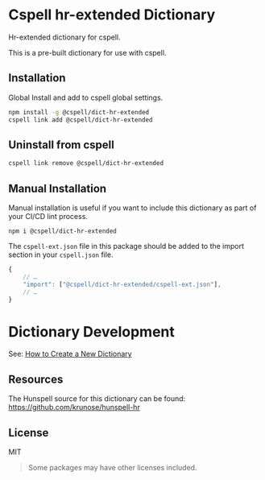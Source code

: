 # Cspell hr-extended Dictionary

Hr-extended dictionary for cspell.

This is a pre-built dictionary for use with cspell.

## Installation

Global Install and add to cspell global settings.

```sh
npm install -g @cspell/dict-hr-extended
cspell link add @cspell/dict-hr-extended
```

## Uninstall from cspell

```sh
cspell link remove @cspell/dict-hr-extended
```

## Manual Installation

Manual installation is useful if you want to include this dictionary as part of your CI/CD lint process.

```
npm i @cspell/dict-hr-extended
```

The `cspell-ext.json` file in this package should be added to the import section in your `cspell.json` file.

```javascript
{
    // …
    "import": ["@cspell/dict-hr-extended/cspell-ext.json"],
    // …
}
```

# Dictionary Development

See: [How to Create a New Dictionary](https://github.com/streetsidesoftware/cspell-dicts#how-to-create-a-new-dictionary)

## Resources

The Hunspell source for this dictionary can be found: https://github.com/krunose/hunspell-hr

## License

MIT

> Some packages may have other licenses included.
